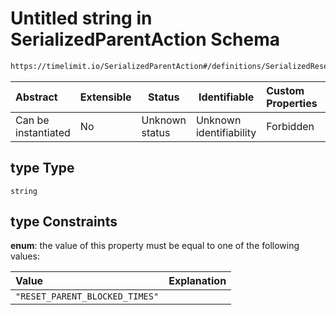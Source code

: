 # Untitled string in SerializedParentAction Schema

```txt
https://timelimit.io/SerializedParentAction#/definitions/SerializedResetParentBlockedTimesAction/properties/type
```

| Abstract            | Extensible | Status         | Identifiable            | Custom Properties | Additional Properties | Access Restrictions | Defined In                                                                                        |
| :------------------ | ---------- | -------------- | ----------------------- | :---------------- | --------------------- | ------------------- | ------------------------------------------------------------------------------------------------- |
| Can be instantiated | No         | Unknown status | Unknown identifiability | Forbidden         | Allowed               | none                | [SerializedParentAction.schema.json\*](SerializedParentAction.schema.json "open original schema") |

## type Type

`string`

## type Constraints

**enum**: the value of this property must be equal to one of the following values:

| Value                          | Explanation |
| :----------------------------- | ----------- |
| `"RESET_PARENT_BLOCKED_TIMES"` |             |
